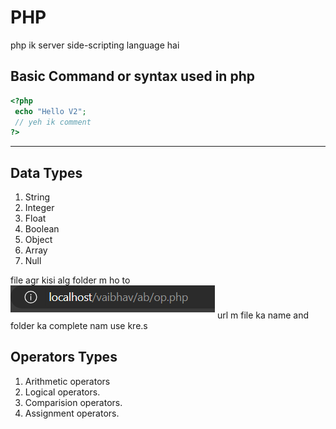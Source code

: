 # PHP

php ik server side-scripting language hai

**Basic Command or syntax used in php**
-------------------
```php
<?php
 echo "Hello V2";
 // yeh ik comment
?>
```
-------------------

**Data Types**
---------------------------
   1. String
   2. Integer
   3. Float
   4. Boolean
   5. Object
   6. Array
   7. Null 


file agr kisi alg folder m ho to 
![url](image.png)
url m file ka name and folder ka complete nam use kre.s

<!-- ******************************************************** -->

**Operators Types**
---------------------------
   1. Arithmetic operators
   2. Logical operators.
   3. Comparision operators.
   4. Assignment operators. 